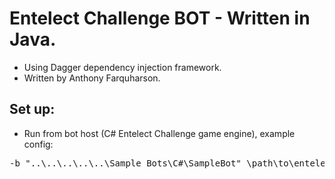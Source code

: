 # Entelect Challenge BOT - Written in Java.

- Using Dagger dependency injection framework.
- Written by Anthony Farquharson.

## Set up:
- Run from bot host (C# Entelect Challenge game engine), example config:
<pre>-b "..\..\..\..\..\Sample Bots\C#\SampleBot" \path\to\entelect-challenge --pretty -l \path\to\challenge-logs</pre>
